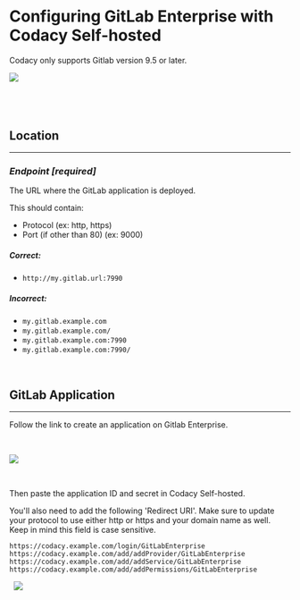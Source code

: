 # Configuring GitLab Enterprise with Codacy Self-hosted

Codacy only supports Gitlab version 9.5 or later. 

![](https://support.codacy.com/hc/en-us/article_attachments/115004382929/a266513d752d2a479f3eb047d4badda079abeff428f931394c516c80d9903eef.png)

##  

## Location

------------------------------------------------------------------------

### ***Endpoint \[required\]***

The URL where the GitLab application is deployed.

This should contain:

-   Protocol (ex: http, https)
-   Port (if other than 80) (ex: 9000)

##### Correct:

-   `http://my.gitlab.url:7990`

##### Incorrect:

-   `my.gitlab.example.com`
-   `my.gitlab.example.com/`
-   `my.gitlab.example.com:7990`
-   `my.gitlab.example.com:7990/`

 

## GitLab Application

------------------------------------------------------------------------

Follow the link to create an application on Gitlab Enterprise.

 

![](/images/Screen_Shot_2017-05-17_at_13.16.37.png)

 

Then paste the application ID and secret in Codacy Self-hosted.

You'll also need to add the following 'Redirect URI'. Make sure to
update your protocol to use either http or https and your domain name as
well. Keep in mind this field is case sensitive. 

```text
https://codacy.example.com/login/GitLabEnterprise
https://codacy.example.com/add/addProvider/GitLabEnterprise
https://codacy.example.com/add/addService/GitLabEnterprise
https://codacy.example.com/add/addPermissions/GitLabEnterprise
```
 
![](/images/screen_shot_2017-09-06_at_15.34.15_720.png)

 

